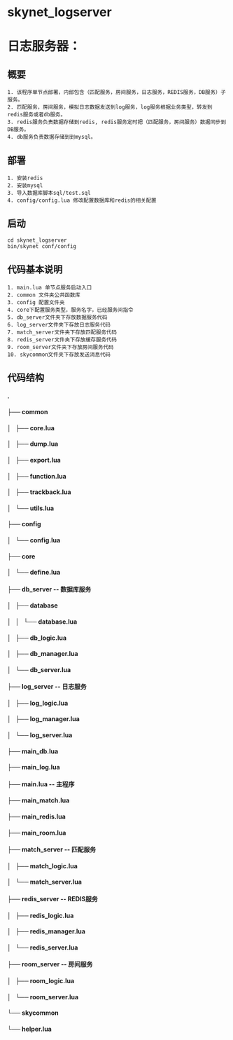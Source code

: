# skynet_logserver

# 日志服务器：

## 概要
    1. 该程序单节点部署，内部包含（匹配服务，房间服务，日志服务，REDIS服务，DB服务）子服务。
    2. 匹配服务，房间服务，模拟日志数据发送到log服务，log服务根据业务类型，转发到redis服务或者db服务。
    3. redis服务负责数据存储到redis, redis服务定时把（匹配服务，房间服务）数据同步到DB服务。
    4. db服务负责数据存储到到mysql。

## 部署
    1. 安装redis
    2. 安装mysql
    3. 导入数据库脚本sql/test.sql
    4. config/config.lua 修改配置数据库和redis的相关配置

##  启动
    cd skynet_logserver
    bin/skynet conf/config

## 代码基本说明
    1. main.lua 单节点服务启动入口
    2. common 文件夹公共函数库
    3. config 配置文件夹
    4. core下配置服务类型，服务名字，已经服务间指令
    5. db_server文件夹下存放数据服务代码
    6. log_server文件夹下存放日志服务代码
    7. match_server文件夹下存放匹配服务代码
    8. redis_server文件夹下存放缓存服务代码
    9. room_server文件夹下存放房间服务代码
    10. skycommon文件夹下存放发送消息代码

## 代码结构

#### .
#### ├── common
#### │   ├── core.lua
#### │   ├── dump.lua
#### │   ├── export.lua
#### │   ├── function.lua
#### │   ├── trackback.lua
#### │   └── utils.lua
#### ├── config
#### │   └── config.lua
#### ├── core
#### │   └── define.lua
#### ├── db_server                     -- 数据库服务
#### │   ├── database
#### │   │   └── database.lua
#### │   ├── db_logic.lua
#### │   ├── db_manager.lua
#### │   └── db_server.lua
#### ├── log_server                    -- 日志服务
#### │   ├── log_logic.lua
#### │   ├── log_manager.lua
#### │   └── log_server.lua
#### ├── main_db.lua
#### ├── main_log.lua
#### ├── main.lua                      -- 主程序
#### ├── main_match.lua
#### ├── main_redis.lua
#### ├── main_room.lua
#### ├── match_server                  -- 匹配服务
#### │   ├── match_logic.lua
#### │   └── match_server.lua
#### ├── redis_server                  -- REDIS服务
#### │   ├── redis_logic.lua
#### │   ├── redis_manager.lua
#### │   └── redis_server.lua
#### ├── room_server                   -- 房间服务
#### │   ├── room_logic.lua
#### │   └── room_server.lua
#### └── skycommon
####     └── helper.lua